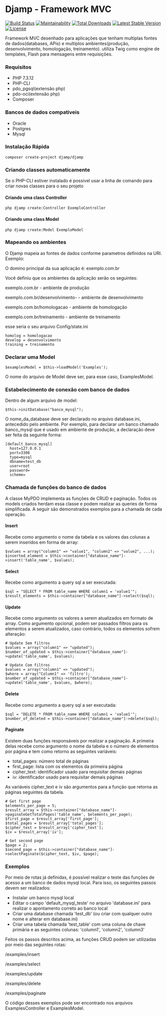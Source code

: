 # Djamp - Framework MVC
[![Build Status](https://travis-ci.com/dandico23/DjampMVC.svg?branch=master)](https://travis-ci.com/dandico23/DjampMVC) 
[![Maintainability](https://api.codeclimate.com/v1/badges/fa8099df38d5d3f4b5f1/maintainability)](https://codeclimate.com/github/dandico23/DjampMVC/maintainability)
<a href="https://packagist.org/packages/djamp/djamp"><img src="https://poser.pugx.org/djamp/djamp/d/total.svg" alt="Total Downloads"></a>
<a href="https://packagist.org/packages/djamp/djamp"><img src="https://poser.pugx.org/djamp/djamp/v/stable.svg" alt="Latest Stable Version"></a>
<a href="https://packagist.org/packages/djamp/djamp"><img src="https://poser.pugx.org/djamp/djamp/license.svg" alt="License"></a>

Framework MVC desenhado para aplicações que tenham multiplas fontes de dados(databases, APis) e multiplos ambientes(produção, desenvolvimento, homologação, treinamento). utiliza Twig como engine de templates, Flash para mensagens entre requisições.

### Requisitos
- PHP 7.3.12
- PHP-CLI
- pdo_pgsql(extensão php)
- pdo-oci(extensão php)
- Composer

### Bancos de dados compativeis
- Oracle
- Postgres
- Mysql

### Instalação Rápida

```
composer create-project djamp/djamp
```
### Criando classes automaticamente

Se o PHP-CLI estiver instalado é possivel usar a linha de comando para criar novas classes para o seu projeto

#### Criando uma class Controller
```
php djamp create:Controller ExemploController
```

#### Criando uma class Model
```
php djamp create:Model ExemploModel
```

### Mapeando os ambientes

O Djamp mapeia as fontes de dados conforme parametros definidos na URI.
Exemplo:

O domino principal da sua aplicação é:
exemplo.com.br

Você definiu que os ambientes da aplicação serão os seguintes:

exemplo.com.br - ambiente de produção

exemplo.com.br/desenvolvimento- - ambiente de desenvolvimento

exemplo.com.br/homologacao - ambiente de homologação

exemplo.com.br/treinamento - ambiente de treinamento


esse seria o seu arquivo Config/state.ini

```
homolog = homologacao
develop = desenvolvimento
training = treinamento
```

### Declarar uma Model

```
$examplesModel = $this->loadModel('Examples');
```

O nome do arquivo de Model deve ser, para esse caso, ExamplesModel.

### Estabelecimento de conexão com banco de dados

Dentro de algum arquivo de model:

```
$this->initDatabase("banco_mysql");
```

O nome_da_database deve ser declarado no arquivo database.ini, antecedido pelo ambiente.
Por exemplo, para declarar um banco chamado banco_mysql que é usado em ambiente de produção,
a declaração deve ser feita da seguinte forma:

```
[default_banco_mysql]
  host=127.0.0.1
  port=3308
  type=mysql
  dbname=test_db
  user=root
  password=
  scheme=
```

### Chamada de funções do banco de dados

A classe MyPDO implementa as funções de CRUD e paginação. Todos os models criados herdam essa classe 
e podem realizar as queries de forma simplificada. A seguir são demonstrados exemplos para a chamada
de cada operação. 

#### Insert

Recebe como argumento o nome da tabela e os valores das colunas a serem inseridos em forma de array:

```
$values = array("column1" => "value1", "column2" => "value2", ...);
$inserted_element = $this->container["database_name"]->insert('table_name', $values);
```

#### Select

Recebe como argumento a query sql a ser executada:

```
$sql = "SELECT * FROM table_name WHERE column1 = 'value1'";
$result_elements = $this->container["database_name"]->select($sql);
```

#### Update

Recebe como argumento os valores a serem atualizados em formato de array. Como argumento opcional,
podem ser passados filtros para os elementos a serem atualizados, caso contrário, todos os elementos
sofrem alteração:

```
# Update Sem filtros
$values = array("column1" => "updated");
$number_of_updated = $this->container["database_name"]->update('table_name', $values);

# Update Com filtros
$values = array("column1" => "updated");
$where = array("Column1" => 'filtro');
$number_of_updated = $this->container["database_name"]->update('table_name', $values, $where);
```

#### Delete

Recebe como argumento a query sql a ser executada:

```
$sql = "DELETE * FROM table_name WHERE column1 = 'value1'";
$number_of_deleted = $this->container["database_name"]->delete($sql);
```

#### Paginate

Existem duas funções responsáveis por realizar a paginação. A primeira delas recebe como argumento
o nome da tabela e o número de elementos por página e tem como retorno as seguintes variáveis:

- total_pages: número total de páginas
- first_page: lista com os elementos da primeira página
- cipher_text: identificador usado para requisitar demais páginas
- iv: identificador usado para requisitar demais páginas

As variáveis cipher_text e iv são argumentos para a função que retorna as páginas seguintes da tabela.

```
# Get first page
$elements_per_page = 5;
$result_array = $this->container["database_name"]->paginateGetTotalPages('table_name', $elements_per_page);
$first_page = $result_array['first_page'];
$total_pages = $result_array['total_pages'];
$cipher_text = $result_array['cipher_text'];
$iv = $result_array['iv'];

# Get second page
$page = 2;
$second_page = $this->container["database_name"]->selectPaginate($cipher_text, $iv, $page);
```

### Exemplos

Por meio de rotas já definidas, é possível realizar o teste das funções de acesso a um banco
de dados mysql local. Para isso, os seguintes passos devem ser realizados:

- Instalar um banco mysql local
- Editar o campo 'default_mysql_teste' no arquivo 'database.ini' para realizar o apontamento correto ao banco local
- Criar uma database chamada 'test_db' (ou criar com qualquer outro nome e alterar em database.ini)
- Criar uma tabela chamada 'test_table' com uma coluna de chave primária e as seguintes colunas: 'column1', 'column2', 'column3'

Feitos os passos descritos acima, as funções CRUD podem ser utilizadas por meio das seguintes rotas:

/examples/insert

/examples/select

/examples/update

/examples/delete

/examples/paginate

O código desses exemplos pode ser encontrado nos arquivos ExamplesController e ExamplesModel.
